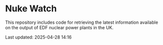 # Nuke Watch

This repository includes code for retrieving the latest information available on the output of EDF nuclear power plants in the UK.

Last updated: 2025-04-28 14:16
